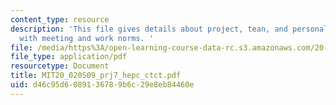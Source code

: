 ```yaml
---
content_type: resource
description: 'This file gives details about project, tean, and personal goals, along
  with meeting and work norms. '
file: /media/https%3A/open-learning-course-data-rc.s3.amazonaws.com/20-020-introduction-to-biological-engineering-design-spring-2009/d46c95d6089136789b6c29e8eb84460e_MIT20_020S09_prj7_hepc_ctct.pdf
file_type: application/pdf
resourcetype: Document
title: MIT20_020S09_prj7_hepc_ctct.pdf
uid: d46c95d6-0891-3678-9b6c-29e8eb84460e
---
```

